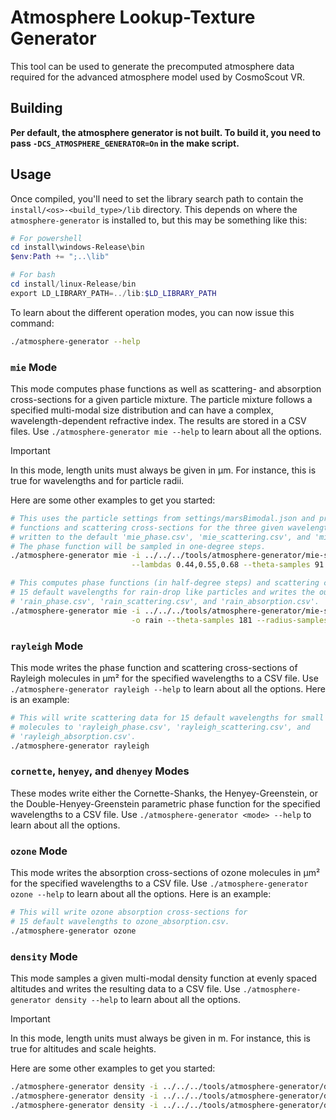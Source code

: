 <!-- 
SPDX-FileCopyrightText: German Aerospace Center (DLR) <cosmoscout@dlr.de>
SPDX-License-Identifier: CC-BY-4.0
 -->
 
 # Atmosphere Lookup-Texture Generator

This tool can be used to generate the precomputed atmosphere data required for the advanced atmosphere model used by CosmoScout VR.

## Building

**Per default, the atmosphere generator is not built.
To build it, you need to pass `-DCS_ATMOSPHERE_GENERATOR=On` in the make script.**

## Usage

Once compiled, you'll need to set the library search path to contain the `install/<os>-<build_type>/lib` directory.
This depends on where the `atmosphere-generator` is installed to, but this may be something like this:

```powershell
# For powershell
cd install\windows-Release\bin
$env:Path += ";..\lib"

# For bash
cd install/linux-Release/bin
export LD_LIBRARY_PATH=../lib:$LD_LIBRARY_PATH
```

To learn about the different operation modes, you can now issue this command:


```bash
./atmosphere-generator --help
```

### `mie` Mode

This mode computes phase functions as well as scattering- and absorption cross-sections for a given particle mixture.
The particle mixture follows a specified multi-modal size distribution and can have a complex, wavelength-dependent refractive index.
The results are stored in a CSV files.
Use `./atmosphere-generator mie --help` to learn about all the options.

> [!IMPORTANT]
> In this mode, length units must always be given in µm. For instance, this is true for wavelengths and for particle radii.

Here are some other examples to get you started:

```bash
# This uses the particle settings from settings/marsBimodal.json and precomputes the phase
# functions and scattering cross-sections for the three given wavelengths. The output will be
# written to the default 'mie_phase.csv', 'mie_scattering.csv', and 'mie_absorption.csv' files.
# The phase function will be sampled in one-degree steps.
./atmosphere-generator mie -i ../../../tools/atmosphere-generator/mie-settings/marsBimodal.json \
                           --lambdas 0.44,0.55,0.68 --theta-samples 91 --radius-samples 10000
```

```bash
# This computes phase functions (in half-degree steps) and scattering cross-sections for
# 15 default wavelengths for rain-drop like particles and writes the output to
# 'rain_phase.csv', 'rain_scattering.csv', and 'rain_absorption.csv'.
./atmosphere-generator mie -i ../../../tools/atmosphere-generator/mie-settings/rain.json \
                           -o rain --theta-samples 181 --radius-samples 1000
```

### `rayleigh` Mode

This mode writes the phase function and scattering cross-sections of Rayleigh molecules in µm² for the specified wavelengths to a CSV file.
Use `./atmosphere-generator rayleigh --help` to learn about all the options.
Here is an example:

```bash
# This will write scattering data for 15 default wavelengths for small
# molecules to 'rayleigh_phase.csv', 'rayleigh_scattering.csv', and 
# 'rayleigh_absorption.csv'.
./atmosphere-generator rayleigh
```

### `cornette`, `henyey`, and `dhenyey` Modes

These modes write either the Cornette-Shanks, the Henyey-Greenstein, or the Double-Henyey-Greenstein parametric phase function for the specified wavelengths to a CSV file.
Use `./atmosphere-generator <mode> --help` to learn about all the options.

### `ozone` Mode

This mode writes the absorption cross-sections of ozone molecules in µm² for the specified wavelengths to a CSV file.
Use `./atmosphere-generator ozone --help` to learn about all the options.
Here is an example:

```bash
# This will write ozone absorption cross-sections for
# 15 default wavelengths to ozone_absorption.csv.
./atmosphere-generator ozone
```

### `density` Mode

This mode samples a given multi-modal density function at evenly spaced altitudes and writes the resulting data to a CSV file.
Use `./atmosphere-generator density --help` to learn about all the options.

> [!IMPORTANT]
> In this mode, length units must always be given in m. For instance, this is true for altitudes and scale heights.

Here are some other examples to get you started:

```bash
./atmosphere-generator density -i ../../../tools/atmosphere-generator/density-settings/rain.json
./atmosphere-generator density -i ../../../tools/atmosphere-generator/density-settings/mars.json --max-altitude 60000 -o mars
./atmosphere-generator density -i ../../../tools/atmosphere-generator/density-settings/ozone.json -o ozone
```